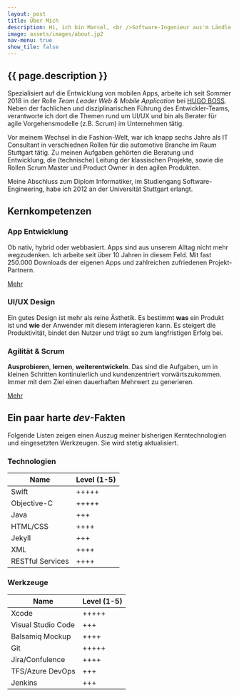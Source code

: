 ```yaml
---
layout: post
title: Über Mich
description: Hi, ich bin Marcel, <br />Software-Ingenieur aus'm Ländle.
image: assets/images/about.jp2
nav-menu: true
show_tile: false
---
```



<h2>{{ page.description }}</h2>
<p>Spezialisiert auf die Entwicklung von mobilen Apps, arbeite ich seit Sommer 2018 in der Rolle <i>Team Leader Web & Mobile Application</i> bei <a href="https://hugoboss.com" target="_blank">HUGO BOSS</a>. Neben der fachlichen und disziplinarischen Führung des Entwickler-Teams, verantworte ich dort die Themen rund um UI/UX und bin als Berater für agile Vorgehensmodelle (z.B. Scrum) im Unternehmen tätig.</p>

<p>Vor meinem Wechsel in die Fashion-Welt, war ich knapp sechs Jahre als IT Consultant in verschiednen Rollen für die automotive Branche im Raum Stuttgart tätig. Zu meinen Aufgaben gehörten die Beratung und Entwicklung, die (technische) Leitung der klassischen Projekte, sowie die Rollen Scrum Master und Product Owner in den agilen Produkten.</p>

<p>Meine Abschluss zum Diplom Informatiker, im Studiengang Software-Engineering, habe ich 2012 an der Universität Stuttgart erlangt.</p>

<h2>Kernkompetenzen</h2>
<div class="row">
	<div class="4u 12u$(medium)">
		<h3>App Entwicklung</h3>
		<p>Ob nativ, hybrid oder webbasiert. Apps sind aus unserem Alltag nicht mehr wegzudenken. Ich arbeite seit über 10 Jahren in diesem Feld. Mit fast 250.000 Downloads der eigenen Apps und zahlreichen zufriedenen Projekt-Partnern.</p>
        <p><a href="mobile-apps.html" class="button small">Mehr</a></p>
	</div>
	<div class="4u 12u$(medium)">
		<h3>UI/UX Design</h3>
		<p>Ein gutes Design ist mehr als reine Ästhetik. Es bestimmt <b>was</b> ein Produkt ist und <b>wie</b> der Anwender mit diesem interagieren kann. Es steigert die Produktivität, bindet den Nutzer und trägt so zum langfristigen Erfolg bei.</p>
        <!--<p><a href="mobile-apps.html" class="button small">Mehr</a></p> -->
	</div>
	<div class="4u$ 12u$(medium)">
		<h3>Agilität & Scrum</h3>
		<p><b>Ausprobieren</b>, <b>lernen</b>, <b>weiterentwickeln</b>. Das sind die Aufgaben, um in kleinen Schritten kontinuierlich und kundenzentriert vorwärtszukommen. Immer mit dem Ziel einen dauerhaften Mehrwert zu generieren.</p>
        <p><a href="philosophy.html" class="button small">Mehr</a></p>
	</div>
</div>

<h2>Ein paar harte <i>dev</i>-Fakten</h2>
<p>Folgende Listen zeigen einen Auszug meiner bisherigen Kerntechnologien und eingesetzten Werkzeugen. Sie wird stetig aktualisiert.</p>
<div class="row">
	<div class="6u 12u$(small)">
		<div class="table-wrapper">
        <h3>Technologien</h3>
        <table class="alt">
            <thead>
                <tr>
                    <th>Name</th>
                    <th>Level (1-5)</th>
                </tr>
            </thead>
            <tbody>
                <tr>
                    <td>Swift</td>
                    <td>+++++</td>
                </tr>
                <tr>
                    <td>Objective-C</td>
                    <td>+++++</td>
                </tr>
                <tr>
                    <td>Java</td>
                    <td>+++</td>
                </tr>
                <tr>
                    <td>HTML/CSS</td>
                    <td>++++</td>
                </tr>
                <tr>
                    <td>Jekyll</td>
                    <td>+++</td>
                </tr>
                <tr>
                    <td>XML</td>
                    <td>++++</td>
                </tr>
                <tr>
                    <td>RESTful Services</td>
                    <td>++++</td>
                </tr>
            </tbody>
        </table>
        </div>
	</div>
	<div class="6u$ 12u$(small)">
		<div class="table-wrapper">
        <h3>Werkzeuge</h3>
        <table class="alt">
            <thead>
                <tr>
                    <th>Name</th>
                    <th>Level (1-5)</th>
                </tr>
            </thead>
            <tbody>
                <tr>
                    <td>Xcode</td>
                    <td>+++++</td>
                </tr>
                <tr>
                    <td>Visual Studio Code</td>
                    <td>+++</td>
                </tr>
                <tr>
                    <td>Balsamiq Mockup</td>
                    <td>++++</td>
                </tr>
                <tr>
                    <td>Git</td>
                    <td>+++++</td>
                </tr>
                <tr>
                    <td>Jira/Confulence</td>
                    <td>++++</td>
                </tr>
                <tr>
                    <td>TFS/Azure DevOps</td>
                    <td>+++</td>
                </tr>
                <tr>
                    <td>Jenkins</td>
                    <td>+++</td>
                </tr>
            </tbody>
        </table>
        </div>
	</div>
</div>


<!--<h2>Vor dem Monitor, ein bischen privat</h2>
<div class="row">
    <div class="4u 12u$(medium)">
        <h3>Sport</h3>
        <div class="33u"><span class="image fit"><img src="{% link assets/images/pic08.jpg %}" alt="" /></span></div>
    </div>
    <div class="4u 12u$(medium)">
        <h3>Familie</h3>
        <div class="33u"><span class="image fit"><img src="{% link assets/images/pic08.jpg %}" alt="" /></span></div>
        <!--<p><a href="mobile-apps.html" class="button small">Mehr</a></p>  
    </div>
    <div class="4u$ 12u$(medium)">
        <h3>Reisen</h3>
        <div class="33u"><span class="image fit"><img src="{% link assets/images/pic08.jpg %}" alt="" /></span></div>
    </div> -->
</div>
    
    
	









